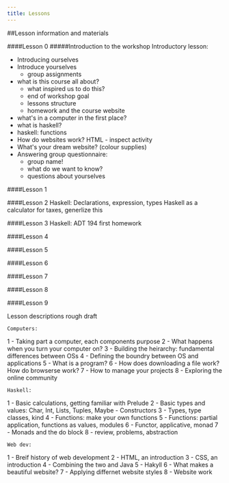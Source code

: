 ```yaml
---
title: Lessons
---
```


##Lesson information and materials

####Lesson 0
#####Introduction to the workshop
    Introductory lesson:
- Introducing ourselves
- Introduce yourselves
    - group assignments
- what is this course all about?
    - what inspired us to do this?
    - end of workshop goal
    - lessons structure
    - homework and the course website
- what's in a computer in the first place?
- what is haskell?
- haskell: functions
- How do websites work? HTML - inspect activity
- What's your dream website? (colour supplies)
- Answering group questionnaire:
    - group name!
    - what do we want to know?
    - questions about yourselves

####Lesson 1

####Lesson 2
Haskell: Declarations, expression, types
    Haskell as a calculator for taxes, generlize this

####Lesson 3
Haskell: ADT
    194 first homework

####Lesson 4

####Lesson 5

####Lesson 6

####Lesson 7

####Lesson 8

####Lesson 9

Lesson descriptions rough draft

    Computers:

1 - Taking part a computer, each components purpose
2 - What happens when you turn your computer on?
3 - Building the heirarchy: fundamental differences between OSs
4 - Defining the boundry between OS and applications
5 - What is a program?
6 - How does downloading a file work? How do browserse work? 
7 - How to manage your projects
8 - Exploring the online community

    Haskell:

1 - Basic calculations, getting familiar with Prelude
2 - Basic types and values: Char, Int, Lists, Tuples, Maybe - Constructors
3 - Types, type classes, kind
4 - Functions: make your own functions
5 - Functions: partial application, functions as values, modules
6 - Functor, applicative, monad
7 - Monads and the do block
8 - review, problems, abstraction

    Web dev:

1 - Breif history of web development
2 - HTML, an introduction
3 - CSS, an introduction
4 - Combining the two and Java
5 - Hakyll
6 - What makes a beautiful website? 
7 - Applying differnet website styles
8 - Website work
